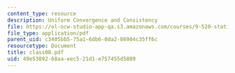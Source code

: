 ```yaml
---
content_type: resource
description: Uniform Convergence and Consistency
file: https://ol-ocw-studio-app-qa.s3.amazonaws.com/courses/9-520-statistical-learning-theory-and-applications-spring-2003/49e5389268aaeec521d1e757455d5809_class08.pdf
file_type: application/pdf
parent_uid: c3405bb5-75a1-6db6-0da2-86904c35ff6c
resourcetype: Document
title: class08.pdf
uid: 49e53892-68aa-eec5-21d1-e757455d5809
---
```

